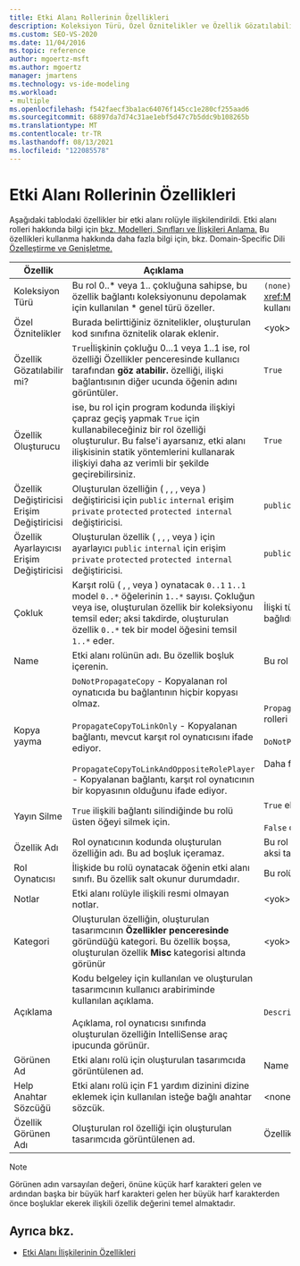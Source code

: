 ```yaml
---
title: Etki Alanı Rollerinin Özellikleri
description: Koleksiyon Türü, Özel Öznitelikler ve Özellik Gözatılabilir gibi bir etki alanı rolüyle ilişkili özellikler hakkında bilgi öğrenin.
ms.custom: SEO-VS-2020
ms.date: 11/04/2016
ms.topic: reference
author: mgoertz-msft
ms.author: mgoertz
manager: jmartens
ms.technology: vs-ide-modeling
ms.workload:
- multiple
ms.openlocfilehash: f542faecf3ba1ac64076f145cc1e280cf255aad6
ms.sourcegitcommit: 68897da7d74c31ae1ebf5d47c7b5ddc9b108265b
ms.translationtype: MT
ms.contentlocale: tr-TR
ms.lasthandoff: 08/13/2021
ms.locfileid: "122085578"
---
```

# <a name="properties-of-domain-roles"></a>Etki Alanı Rollerinin Özellikleri
Aşağıdaki tablodaki özellikler bir etki alanı rolüyle ilişkilendirildi. Etki alanı rolleri hakkında bilgi için [bkz. Modelleri, Sınıfları ve İlişkileri Anlama.](../modeling/understanding-models-classes-and-relationships.md) Bu özellikleri kullanma hakkında daha fazla bilgi için, bkz. Domain-Specific Dili [Özelleştirme ve Genişletme.](../modeling/customizing-and-extending-a-domain-specific-language.md)

|Özellik|Açıklama|Varsayılan|
|-|-|-|
|Koleksiyon Türü|Bu rol 0..* veya 1.. çokluğuna sahipse, bu özellik bağlantı koleksiyonunu depolamak için kullanılan \* genel türü özeller.|`(none)` - <xref:Microsoft.VisualStudio.Modeling.LinkedElementCollection%601> kullanılır|
|Özel Öznitelikler|Burada belirttiğiniz öznitelikler, oluşturulan kod sınıfına öznitelik olarak eklenir.|<yok\>|
|Özellik Gözatılabilir mi?|`True`İlişkinin çokluğu 0...1 veya 1..1 ise, rol özelliği Özellikler penceresinde kullanıcı tarafından **göz atabilir.** özelliği, ilişki bağlantısının diğer ucunda öğenin adını görüntüler.|`True`|
|Özellik Oluşturucu|ise, bu rol için program kodunda ilişkiyi çapraz geçiş yapmak `True` için kullanabileceğiniz bir rol özelliği oluşturulur. Bu false'i ayarsanız, etki alanı ilişkisinin statik yöntemlerini kullanarak ilişkiyi daha az verimli bir şekilde geçirebilirsiniz.|`True`|
|Özellik Değiştiricisi Erişim Değiştiricisi|Oluşturulan özelliğin ( , , , veya ) değiştiricisi için `public` `internal` erişim `private` `protected` `protected internal` değiştiricisi.|`public`|
|Özellik Ayarlayıcısı Erişim Değiştiricisi|Oluşturulan özellik ( , , , veya ) için ayarlayıcı `public` `internal` için erişim `private` `protected` `protected internal` değiştiricisi.|`public`|
|Çokluk|Karşıt rolü ( , , veya ) oynatacak `0..1` `1..1` model `0..*` öğelerinin `1..*` sayısı. Çokluğun veya ise, oluşturulan özellik bir koleksiyonu temsil eder; aksi takdirde, oluşturulan özellik `0..*` tek bir model öğesini temsil `1..*` eder.|İlişki türüne ve bunun ilişkide kaynak veya hedef rol olup olmadığına bağlıdır.|
|Name|Etki alanı rolünün adı. Bu özellik boşluk içerenin.|Bu rol için rol oynatıcının etki alanı sınıfının adı.|
|Kopya yayma|`DoNotPropagateCopy` - Kopyalanan rol oynatıcıda bu bağlantının hiçbir kopyası olmaz.<br /><br /> `PropagateCopyToLinkOnly` - Kopyalanan bağlantı, mevcut karşıt rol oynatıcısını ifade ediyor.<br /><br /> `PropagateCopyToLinkAndOppositeRolePlayer` - Kopyalanan bağlantı, karşıt rol oynatıcının bir kopyasının olduğunu ifade ediyor.|`PropagateCopyToLinkAndOppositeRolePlayer` eklemelerin kaynak rolleri için.<br /><br /> `DoNotPropagateCopy` diğer roller için.<br /><br /> Daha fazla bilgi için [bkz. Kopyalama Davranışını Özelleştirme](../modeling/customizing-copy-behavior.md)|
|Yayın Silme|`True` ilişkili bağlantı silindiğinde bu rolü üsten öğeyi silmek için.|`True` ekleme rolünün hedefi için.<br /><br /> `False` diğer roller için.|
|Özellik Adı|Rol oynatıcının kodunda oluşturulan özelliğin adı. Bu ad boşluk içeramaz.|Bu rol sıfırdan bire veya bire bir çokluğuna sahipse, karşıt rolün adı; aksi takdirde, karşıt rolün çoğullaştırılmış adı.|
|Rol Oynatıcısı|İlişkide bu rolü oynatacak öğenin etki alanı sınıfı. Bu özellik salt okunur durumdadır.|Bu rolün rol oynatıcısı etki alanı sınıfı.|
|Notlar|Etki alanı rolüyle ilişkili resmi olmayan notlar.|<yok\>|
|Kategori|Oluşturulan özelliğin, oluşturulan tasarımcının **Özellikler penceresinde** göründüğü kategori. Bu özellik boşsa, oluşturulan özellik **Misc** kategorisi altında görünür|<yok\>|
|Açıklama|Kodu belgeley için kullanılan ve oluşturulan tasarımcının kullanıcı arabiriminde kullanılan açıklama.<br /><br /> Açıklama, rol oynatıcısı sınıfında oluşturulan özelliğin IntelliSense araç ipucunda görünür.|`Description for`*rolün tam adı*|
|Görünen Ad|Etki alanı rolü için oluşturulan tasarımcıda görüntülenen ad.|Name özelliğinin ayarlanmış değeri.|
|Help Anahtar Sözcüğü|Etki alanı rolü için F1 yardım dizinini dizine eklemek için kullanılan isteğe bağlı anahtar sözcük.|\<none>|
|Özellik Görünen Adı|Oluşturulan rol özelliği için oluşturulan tasarımcıda görüntülenen ad.|Özellik Adı özelliğinin ayarlanmış değeri.|

> [!NOTE]
> Görünen adın varsayılan değeri, önüne küçük harf karakteri gelen ve ardından başka bir büyük harf karakteri gelen her büyük harf karakterden önce boşluklar ekerek ilişkili özellik değerini temel almaktadır.

## <a name="see-also"></a>Ayrıca bkz.

- [Etki Alanı İlişkilerinin Özellikleri](../modeling/properties-of-domain-relationships.md)